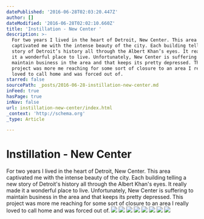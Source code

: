 ```yaml
---
datePublished: '2016-06-28T02:03:20.447Z'
author: []
dateModified: '2016-06-28T02:02:10.660Z'
title: 'Instillation - New Center '
description: >-
  For two years I lived in the heart of Detroit, New Center. This area
  captivated me with the intense beauty of the city. Each building telling a new
  story of Detroit’s history all through the Albert Khan’s eyes. It really made
  it a wonderful place to live. Unfortunately, New Center is suffering to
  maintain business in the area and that keeps its pretty depressed. This
  project was more me reaching for some sort of closure to an area I really
  loved to call home and was forced out of. 
starred: false
sourcePath: _posts/2016-06-28-instillation-new-center.md
inFeed: true
hasPage: true
inNav: false
url: instillation-new-center/index.html
_context: 'http://schema.org'
_type: Article

---
```

# Instillation - New Center 

For two years I lived in the heart of Detroit, New Center. This area captivated me with the intense beauty of the city. Each building telling a new story of Detroit's history all through the Albert Khan's eyes. It really made it a wonderful place to live. Unfortunately, New Center is suffering to maintain business in the area and that keeps its pretty depressed. This project was more me reaching for some sort of closure to an area I really loved to call home and was forced out of. ![](https://imgflo.herokuapp.com/graph/vahj1ThiexotieMo/e5a656a34d3c76239abbc1cddf1ae303/croprotate.jpg?cropheight=1274&cropwidth=1650&degrees=0&input=https%3A%2F%2Fthe-grid-user-content.s3-us-west-2.amazonaws.com%2Fc1836406-43f9-4ddc-8e57-60958a62a2fd.jpg&x=0&y=0)
![](https://imgflo.herokuapp.com/graph/vahj1ThiexotieMo/01d4a9bad98f2da966f7a20d45eb6e6d/croprotate.jpg?cropheight=1274&cropwidth=1650&degrees=0&input=https%3A%2F%2Fthe-grid-user-content.s3-us-west-2.amazonaws.com%2F7cf341aa-41ed-4c78-bd8b-a0abcfcfd513.jpg&x=0&y=0)
![](https://imgflo.herokuapp.com/graph/vahj1ThiexotieMo/b62290636794baca797390e314c42a1d/croprotate.jpg?cropheight=1274&cropwidth=1650&degrees=0&input=https%3A%2F%2Fthe-grid-user-content.s3-us-west-2.amazonaws.com%2F2b3ca6be-6b9c-4bc1-bd85-5025feada5cf.jpg&x=0&y=0)
![](https://imgflo.herokuapp.com/graph/vahj1ThiexotieMo/13c80bf1f3287edde398b9ff6f921928/croprotate.jpg?cropheight=1274&cropwidth=1650&degrees=0&input=https%3A%2F%2Fthe-grid-user-content.s3-us-west-2.amazonaws.com%2F30a995b0-2a57-4d24-8402-39b2f86c3730.jpg&x=0&y=0)
![](https://imgflo.herokuapp.com/graph/vahj1ThiexotieMo/6856a638443efd35b5f1de412aa0d91e/croprotate.jpg?cropheight=1274&cropwidth=1650&degrees=0&input=https%3A%2F%2Fthe-grid-user-content.s3-us-west-2.amazonaws.com%2Fe5a033c9-e692-45af-8c92-0553741edf5d.jpg&x=0&y=0)
![](https://imgflo.herokuapp.com/graph/vahj1ThiexotieMo/8d90fe85939f7e31fcba1e841012ae4f/croprotate.jpg?cropheight=1274&cropwidth=1650&degrees=0&input=https%3A%2F%2Fthe-grid-user-content.s3-us-west-2.amazonaws.com%2F0e690b5d-49ef-4aee-a9c3-7fd35565d026.jpg&x=0&y=0)
![](https://imgflo.herokuapp.com/graph/vahj1ThiexotieMo/935a5d5701155a3dbe0b811116b2d218/croprotate.jpg?cropheight=1274&cropwidth=1650&degrees=0&input=https%3A%2F%2Fthe-grid-user-content.s3-us-west-2.amazonaws.com%2Fb06cd81d-b680-4be6-87b8-f47fae3fe509.jpg&x=0&y=0)
![](https://imgflo.herokuapp.com/graph/vahj1ThiexotieMo/3212ebdcaea78c4ea8ebfd49197e7c6d/croprotate.jpg?cropheight=1274&cropwidth=1650&degrees=0&input=https%3A%2F%2Fthe-grid-user-content.s3-us-west-2.amazonaws.com%2Ff58e1527-25df-4555-b8e6-11872ab59e7f.jpg&x=0&y=0)